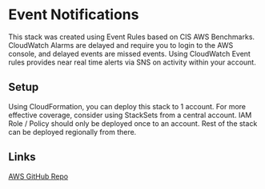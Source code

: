 # Event Notifications
This stack was created using Event Rules based on CIS AWS Benchmarks. CloudWatch Alarms are delayed and require you to login to the AWS console, and delayed events are missed events. Using CloudWatch Event rules provides near real time alerts via SNS on activity within your account. 
## Setup
Using CloudFormation, you can deploy this stack to 1 account. For more effective coverage, consider using StackSets from a central account. IAM Role / Policy should only be deployed once to an account. Rest of the stack can be deployed regionally from there.
## Links
[AWS GitHub Repo](https://github.com/awslabs/aws-security-benchmark)

